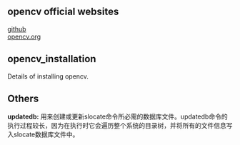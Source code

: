 ## opencv official websites
[github](https://github.com/opencv)  
[opencv.org](https://opencv.org/)  

## opencv_installation
Details of installing opencv.  
## Others
__updatedb:__ 用来创建或更新slocate命令所必需的数据库文件。updatedb命令的执行过程较长，因为在执行时它会遍历整个系统的目录树，并将所有的文件信息写入slocate数据库文件中。  
